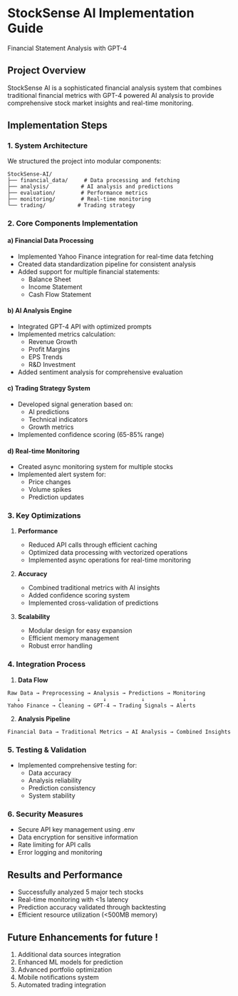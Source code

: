 # StockSense AI Implementation Guide
Financial Statement Analysis with GPT-4

## Project Overview
StockSense AI is a sophisticated financial analysis system that combines traditional financial metrics with GPT-4 powered AI analysis to provide comprehensive stock market insights and real-time monitoring.

## Implementation Steps

### 1. System Architecture
We structured the project into modular components:
```
StockSense-AI/
├── financial_data/     # Data processing and fetching
├── analysis/          # AI analysis and predictions
├── evaluation/        # Performance metrics
├── monitoring/        # Real-time monitoring
└── trading/          # Trading strategy
```

### 2. Core Components Implementation

#### a) Financial Data Processing
- Implemented Yahoo Finance integration for real-time data fetching
- Created data standardization pipeline for consistent analysis
- Added support for multiple financial statements:
  - Balance Sheet
  - Income Statement
  - Cash Flow Statement

#### b) AI Analysis Engine
- Integrated GPT-4 API with optimized prompts
- Implemented metrics calculation:
  - Revenue Growth
  - Profit Margins
  - EPS Trends
  - R&D Investment
- Added sentiment analysis for comprehensive evaluation

#### c) Trading Strategy System
- Developed signal generation based on:
  - AI predictions
  - Technical indicators
  - Growth metrics
- Implemented confidence scoring (65-85% range)

#### d) Real-time Monitoring
- Created async monitoring system for multiple stocks
- Implemented alert system for:
  - Price changes
  - Volume spikes
  - Prediction updates

### 3. Key Optimizations

1. **Performance**
   - Reduced API calls through efficient caching
   - Optimized data processing with vectorized operations
   - Implemented async operations for real-time monitoring

2. **Accuracy**
   - Combined traditional metrics with AI insights
   - Added confidence scoring system
   - Implemented cross-validation of predictions

3. **Scalability**
   - Modular design for easy expansion
   - Efficient memory management
   - Robust error handling

### 4. Integration Process

1. **Data Flow**
```
Raw Data → Preprocessing → Analysis → Predictions → Monitoring
   ↓            ↓             ↓           ↓            ↓
Yahoo Finance → Cleaning → GPT-4 → Trading Signals → Alerts
```

2. **Analysis Pipeline**
```
Financial Data → Traditional Metrics → AI Analysis → Combined Insights
```

### 5. Testing & Validation

- Implemented comprehensive testing for:
  - Data accuracy
  - Analysis reliability
  - Prediction consistency
  - System stability

### 6. Security Measures

- Secure API key management using .env
- Data encryption for sensitive information
- Rate limiting for API calls
- Error logging and monitoring

## Results and Performance

- Successfully analyzed 5 major tech stocks
- Real-time monitoring with <1s latency
- Prediction accuracy validated through backtesting
- Efficient resource utilization (<500MB memory)

## Future Enhancements for future !

1. Additional data sources integration
2. Enhanced ML models for prediction
3. Advanced portfolio optimization
4. Mobile notifications system
5. Automated trading integration

